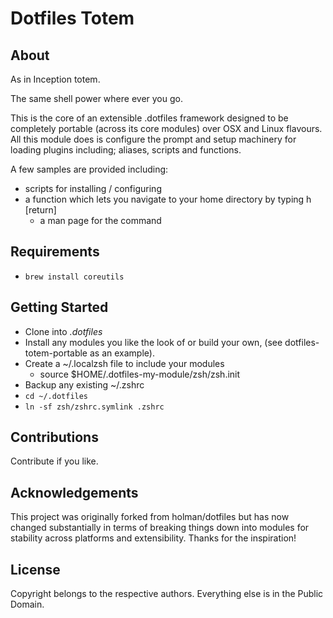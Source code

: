 # Dotfiles Totem



## About

As in Inception totem.

The same shell power where ever you go.

This is the core of an extensible .dotfiles framework designed to be completely portable (across its core modules) over OSX and Linux flavours.  All this module does is configure the prompt and setup machinery for loading plugins including; aliases, scripts and functions.

A few samples are provided including:

* scripts for installing / configuring
* a function which lets you navigate to your home directory by typing h [return]
    * a man page for the command



## Requirements

* `brew install coreutils`



## Getting Started

* Clone into *.dotfiles*
* Install any modules you like the look of or build your own, (see dotfiles-totem-portable as an example).
* Create a ~/.localzsh file to include your modules
    * source $HOME/.dotfiles-my-module/zsh/zsh.init
* Backup any existing ~/.zshrc
* `cd ~/.dotfiles`
* `ln -sf zsh/zshrc.symlink .zshrc`



## Contributions

Contribute if you like.



## Acknowledgements

This project was originally forked from holman/dotfiles but has now changed substantially in terms of breaking things down into modules for stability across platforms and extensibility.  Thanks for the inspiration!


## License

Copyright belongs to the respective authors.  Everything else is in the
Public Domain.
